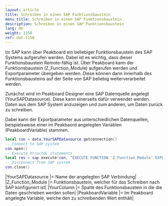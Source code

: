 ```yaml
---
layout: article
title: Schreiben in einen SAP Funktionsbaustein
menu_title: Schreiben in einen SAP Funktionsbaustein
description: Schreiben in einen SAP Funktionsbaustein
lang: de
weight: 1150
ref: dat-1150
---
```


Im SAP kann über Peakboard ein beliebiger Funktionsbaustein des SAP Systems aufgerufen werden. Dabei ist es wichtig, dass dieser Funktionsbaustein Remote-fähig ist. Über Peakboard kann der Funktionsbaustein (Z_Function_Module) aufgerufen werden und Exportparameter übergeben werden. Diese können dann innerhalb des Funktionsbausteins auf der Seite von SAP beliebig weiterverarbeitet werden.

Zunächst wird im Peakboard Designer eine SAP Datenquelle angelegt (YourSAPDatasource). Diese kann einerseits dafür verwendet werden. Daten aus dem SAP System anzuzeigen und zum anderen, um Daten zurück zu schreiben.

Dabei kann der Exportparameter aus unterschiedlichen Datenquellen, beispielsweise einer im Peakbaord angelegten Variablen (PeakboardVariable) stammen.

```lua
local con = data.YourSAPDatasource.getconnection()
-- Connect to SAP system
con.open()
-- Execute XtractQL statements 
local res = sap.execute(con, "EXECUTE FUNCTION 'Z_Function_Module' EXPORTS YourColumn = '" .. data.PeakboardVariable .. "'")
-- Disconnect from SAP system
con.close()
```

|YourSAPDatasource |= Name der angelegten SAP Verbindung|
|Z_Function_Module |= Funktionsbaustein, welcher für das Schreiben nach SAP konfiguriert ist|
|YourColumn |= Spalte des Funktionsbaustein in die die Daten geschrieben werden sollen|
|PeakboardVariable |= Im Peakboard angelegte Variable, welche den zu schreibenden Wert enthält|